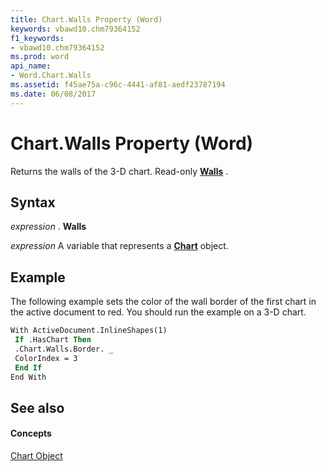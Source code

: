 ```yaml
---
title: Chart.Walls Property (Word)
keywords: vbawd10.chm79364152
f1_keywords:
- vbawd10.chm79364152
ms.prod: word
api_name:
- Word.Chart.Walls
ms.assetid: f45ae75a-c96c-4441-af81-aedf23787194
ms.date: 06/08/2017
---
```



# Chart.Walls Property (Word)

Returns the walls of the 3-D chart. Read-only **[Walls](walls-object-word.md)** .


## Syntax

 _expression_ . **Walls**

 _expression_ A variable that represents a **[Chart](chart-object-word.md)** object.


## Example

The following example sets the color of the wall border of the first chart in the active document to red. You should run the example on a 3-D chart.


```vb
With ActiveDocument.InlineShapes(1) 
 If .HasChart Then 
 .Chart.Walls.Border. _ 
 ColorIndex = 3 
 End If 
End With 

```


## See also


#### Concepts


[Chart Object](chart-object-word.md)

